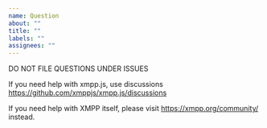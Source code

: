 ```yaml
---
name: Question
about: ""
title: ""
labels: ""
assignees: ""
---
```


DO NOT FILE QUESTIONS UNDER ISSUES

If you need help with xmpp.js, use discussions https://github.com/xmppjs/xmpp.js/discussions

If you need help with XMPP itself, please visit https://xmpp.org/community/ instead.
